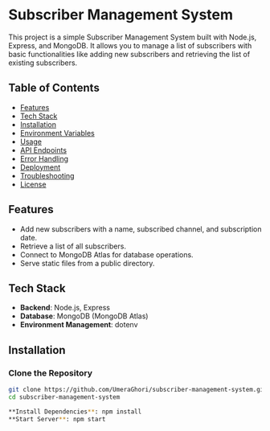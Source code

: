 # **Subscriber Management System**

This project is a simple Subscriber Management System built with Node.js, Express, and MongoDB. It allows you to manage a list of subscribers with basic functionalities like adding new subscribers and retrieving the list of existing subscribers.

## **Table of Contents**
- [Features](#features)
- [Tech Stack](#tech-stack)
- [Installation](#installation)
- [Environment Variables](#environment-variables)
- [Usage](#usage)
- [API Endpoints](#api-endpoints)
- [Error Handling](#error-handling)
- [Deployment](#deployment)
- [Troubleshooting](#troubleshooting)
- [License](#license)

## **Features**
- Add new subscribers with a name, subscribed channel, and subscription date.
- Retrieve a list of all subscribers.
- Connect to MongoDB Atlas for database operations.
- Serve static files from a public directory.

## **Tech Stack**
- **Backend**: Node.js, Express
- **Database**: MongoDB (MongoDB Atlas)
- **Environment Management**: dotenv

## **Installation**

### **Clone the Repository**
```bash
git clone https://github.com/UmeraGhori/subscriber-management-system.git
cd subscriber-management-system

**Install Dependencies**: npm install
**Start Server**: npm start
